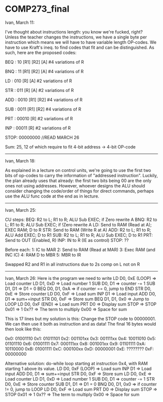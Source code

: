 # COMP273_final  
Ivan, March 11:  

  I've thought about instructions length: you know we're fucked, right?  
  Unless the teacher changes the instructions, we have a single byte per instruction which means we will have to have variable length OP-codes.
  We have to use Kraft's ineq. to find codes that fit and can be distinguished.
  As such, here are the proposed codes:
  
  BEQ : 10 [R1] [R2] [A] #4 variations of R
  
  BNQ : 11 [R1] [R2] [A] #4 variations of R
  
  LD  : 010 [R] [A] #2 variations of R
  
  STR : 011 [R] [A] #2 variations of R
  
  ADD : 0010 [R1] [R2] #4 variations of R
  
  SUB : 0011 [R1] [R2] #4 variations of R
  
  PRT : 00010 [R] #2 variations of R
  
  INP : 00011 [R] #2 variations of R
  
  STOP: 00000000  //READ MARCH 26

  Sum: 25, 12 of which require to fit 4-bit address -> 4-bit OP-code

-------------------

Ivan, March 18:

  As explained in a lecture on control units, we're going to use the first two bits of op-codes to carry the information of "addressed instruction".
  Luckily, the plan already uses that already: the first two bits being 00 are the only ones not using addresses.
  However, whoever designs the ALU should consider changing the code/order of things for direct commands, perhaps use the ALU func code at the end as in lecture.

-------------------

Ivan, March 25:
  
  CU steps:
  BEQ: 
    R2 to L; R1 to R; ALU Sub EXEC; if Zero rewrite A
  BNQ:
    R2 to L; R1 to R; ALU Sub EXEC; if !Zero rewrite A
  LD:
    Send to RAM (Read at A); EXEC RAM; D to R
  STR:
    Send to RAM (Write R at A)
  ADD:
    R2 to L; R1 to R; ALU Add EXEC; D to R1
  SUB:
    R2 to L; R1 to R; ALU Sub EXEC; D to R1
  PRT:
    Send to OUT (Enabled, R)
  INP:
    IN to R (IE as control)
  STOP:
    ??

  Before each:
    1: IC to MAR
    2: Send to RAM (Read at MAR)
    3: Exec RAM (and INC IC)
    4: RAM D to MBR
    5: MBR to IR

  Swapped R2 and R1 in all instructions due to 2s comp on L not on R

-------------------

Ivan, March 26:
  Here is the program we need to write
    LD D0, 0xE (LOOP) =>  Load counter
    LD D1, 0xD        =>  Load number 1
    SUB D0, D1        =>  counter -= 1
    SUB D1, D1        =>  D1 = 0
    BEQ D0, D1, 0xA   =>  if counter == 0, jump to END
    STR D0, 0xE       =>  Store counter
    LD D0, 0xF        =>  Load sum
    INP D1            =>  Load input
    ADD D0, D1        =>  sum+=input
    STR D0, 0xF       =>  Store sum
    BEQ D1, D1, 0x0   =>  Jump to LOOP
    LD D0, 0xF  (END) =>  Load sum
    PRT D0            =>  Display sum
    STOP              =>  STOP
    0x01              =>  1
    0x??              =>  The term to multiply
    0x00              =>  Space for sum

  This is 17 lines but my solution is this:
  Change the STOP code to 00000001. We can then use it both as instruction and as data!
  The final 16 bytes would then look like this:

  0x0:  01001110
  0x1:  01011101
  0x2:  001101xx
  0x3:  001111xx
  0x4:  10011010
  0x5:  01101110
  0x6:  01001111
  0x7:  000111xx
  0x8:  001001xx
  0x9:  01101111
  0xA:  10110000
  0xB:  01001111
  0xC:  000100xx
  0xD:  00000001
  0xE:  ????????
  0xF:  00000000

  Alternative solution: do-while loop starting at instruction 0x4, with RAM starting 1 above its value.
    LD D0, 0xF (LOOP) =>  Load sum
    INP D1            =>  Load input
    ADD D0, D1        =>  sum+=input
    STR D0, 0xF       =>  Store sum
    LD D0, 0xE        =>  Load counter
    LD D1, 0xD        =>  Load number 1
    SUB D0, D1        =>  counter -= 1
    STR D0, 0xE       =>  Store counter
    SUB D1, D1        =>  D1 = 0
    BNQ D0, D1, 0x0   =>  if counter != 0, jump to LOOP
    LD D0, 0xF        =>  Load sum
    PRT D0            =>  Display sum
    STOP              =>  STOP
    0x01              =>  1
    0x??              =>  The term to multiply
    0x00              =>  Space for sum
